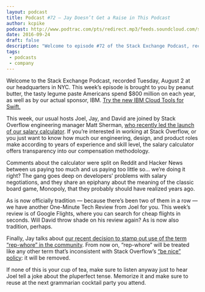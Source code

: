 ```yaml
---
layout: podcast
title: Podcast #72 — Jay Doesn’t Get a Raise in This Podcast
author: kcpike
podcast: http://www.podtrac.com/pts/redirect.mp3/feeds.soundcloud.com/stream/279635609-stack-exchange-stack-exchange-podcast-72-jay-doesnt-get-a-raise-in-this-podcast.mp3
date: 2016-09-24
draft: false
description: "Welcome to episode #72 of the Stack Exchange Podcast, recorded Tuesday, August 2 at our headquarters in NYC."
tags:
 - podcasts
 - company
---
```


Welcome to the Stack Exchange Podcast, recorded Tuesday, August 2 at our headquarters in NYC. This week’s episode is brought to you by peanut butter, the tasty legume paste Americans spend $800 million on each year, as well as by our actual sponsor, IBM. [Try the new IBM Cloud Tools for Swift.](https://developer.ibm.com/swift/) 

This week, our usual hosts Joel, Jay, and David are joined by Stack Overflow engineering manager Matt Sherman, [who recently led the launch of our salary calculator](https://blog.stackoverflow.com/2016/07/salary-transparency/). If you’re interested in working at Stack Overflow, or you just want to know how much our engineering, design, and product roles make according to years of experience and skill level, the salary calculator offers transparency into our compensation methodology. 

Comments about the calculator were split on Reddit and Hacker News between us paying too much and us paying too little so… we’re doing it right? The gang goes deep on developers’ problems with salary negotiations, and they share an epiphany about the meaning of the classic board game, Monopoly, that they probably should have realized years ago.

As is now officially tradition — because there’s been two of them in a row — we have another One-Minute Tech Review from Joel for you. This week’s review is of Google Flights, where you can search for cheap flights in seconds. Will David throw shade on his review again? As is now also tradition, perhaps. 

Finally, Jay talks about [our recent decision to stamp out use of the term “rep-whore” in the community](http://meta.stackexchange.com/questions/281787/it-s-time-to-retire-the-term-rep-whore). From now on, “rep-whore” will be treated like any other term that’s inconsistent with Stack Overflow’s [“be nice” policy](http://stackoverflow.com/help/be-nice): it will be removed. 

If none of this is your cup of tea, make sure to listen anyway just to hear Joel tell a joke about the pluperfect tense. Memorize it and make sure to reuse at the next grammarian cocktail party you attend.
